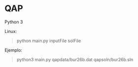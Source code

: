 # QAP
Python 3<br />

Linux: <br />
> python main.py inputFile solFile <br />

Ejemplo: <br />
> python3 main.py qapdata/bur26b.dat qapsoln/bur26b.sln